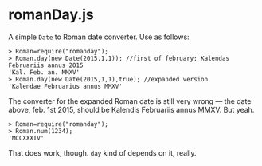 # romanDay.js

A simple `Date` to Roman date converter. Use as follows:

    > Roman=require("romanday");
    > Roman.day(new Date(2015,1,1)); //first of february; Kalendas Februariis annus 2015
    'Kal. Feb. an. MMXV'
    > Roman.day(new Date(2015,1,1),true); //expanded version
    'Kalendae Februarius annus MMXV'

The converter for the expanded Roman date is still very wrong — the date above, feb. 1st 2015, should be Kalendis Februariis annus MMXV. But yeah.

    > Roman=require("romanday");
    > Roman.num(1234);
    'MCCXXXIV'

That does work, though. `day` kind of depends on it, really.
